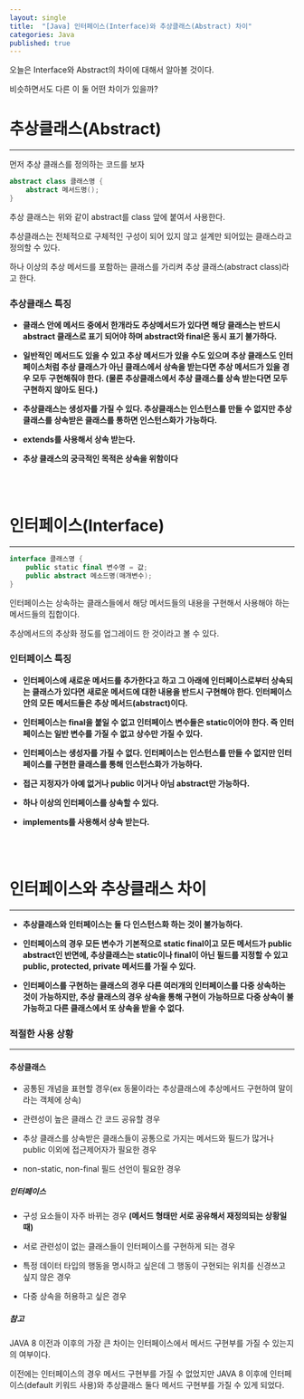 ```yaml
---
layout: single
title:  "[Java] 인터페이스(Interface)와 추상클래스(Abstract) 차이"
categories: Java
published: true
---
```


오늘은 Interface와 Abstract의 차이에 대해서 알아볼 것이다.

비슷하면서도 다른 이 둘 어떤 차이가 있을까?

# 추상클래스(Abstract)

---

먼저 추상 클래스를 정의하는 코드를 보자

```java
abstract class 클래스명 {
    abstract 메서드명();
}
```

추상 클래스는 위와 같이 abstract를 class 앞에 붙여서 사용한다.

추상클래스는 전체적으로 구체적인 구성이 되어 있지 않고 설계만 되어있는 클래스라고 정의할 수 있다.

하나 이상의 추상 메서드를 포함하는 클래스를 가리켜 추상 클래스(abstract class)라고 한다.

### 추상클래스 특징

* **클래스 안에 메서드 중에서 한개라도 추상메서드가 있다면 해당 클래스는 반드시 abstract 클래스로 표기 되어야 하며 abstract와 final은 동시 표기 불가하다.**

* **일반적인 메서드도 있을 수 있고 추상 메서드가 있을 수도 있으며 추상 클래스도 인터페이스처럼 추상 클래스가 아닌 클래스에서 상속을 받는다면 추상 메서드가 있을 경우 모두 구현해줘야 한다. (물론 추상클래스에서 추상 클래스를 상속 받는다면 모두 구현하지 않아도 된다.)**

* **추상클래스는 생성자를 가질 수 있다. 추상클래스는 인스턴스를 만들 수 없지만 추상 클래스를 상속받은 클래스를 통하면 인스턴스화가 가능하다.**

* **extends를 사용해서 상속 받는다.**

* **추상 클래스의 궁극적인 목적은 상속을 위함이다**


<br/><br/>
# 인터페이스(Interface)

---

```kotlin
interface 클래스명 {
    public static final 변수명 = 값;
    public abstract 메소드명(매개변수);
}
```

인터페이스는 상속하는 클래스들에서 해당 메서드들의 내용을 구현해서 사용해야 하는 메서드들의 집합이다.

추상메서드의 추상화 정도를 업그레이드 한 것이라고 볼 수 있다.

### 인터페이스 특징


* **인터페이스에 새로운 메서드를 추가한다고 하고 그 아래에 인터페이스로부터 상속되는 클래스가 있다면 새로운 메서드에 대한 내용을 반드시 구현해야 한다. 인터페이스 안의 모든 메서드들은 추상 메서드(abstract)이다.**

* **인터페이스는 final을 붙일 수 없고 인터페이스 변수들은 static이어야 한다. 즉 인터페이스는 일반 변수를 가질 수 없고 상수만 가질 수 있다.**

* **인터페이스는 생성자를 가질 수 없다. 인터페이스는 인스턴스를 만들 수 없지만 인터페이스를 구현한 클래스를 통해 인스턴스화가 가능하다.**

* **접근 지정자가 아예 없거나 public 이거나 아님 abstract만 가능하다.** 


* **하나 이상의 인터페이스를 상속할 수 있다.**

* **implements를 사용해서 상속 받는다.**


<br/><br/>
# 인터페이스와 추상클래스 차이

---

* **추상클래스와 인터페이스는 둘 다 인스턴스화 하는 것이 불가능하다.**

* **인터페이스의 경우 모든 변수가 기본적으로 static final이고 모든 메서드가 public abstract인 반면에, 추상클래스는 static이나 final이 아닌 필드를 지정할 수 있고 public, protected, private 메서드를 가질 수 있다.**

* **인터페이스를 구현하는 클래스의 경우 다른 여러개의 인터페이스를 다중 상속하는 것이 가능하지만, 추상 클래스의 경우 상속을 통해 구현이 가능하므로 다중 상속이 불가능하고 다른 클래스에서 또 상속을 받을 수 없다.**


### 적절한 사용 상황

---

#### 추상클래스

- 공통된 개념을 표현할 경우(ex 동물이라는 추상클래스에 추상메서드 구현하여 말이라는 객체에 상속)

- 관련성이 높은 클래스 간 코드 공유할 경우

- 추상 클래스를 상속받은 클래스들이 공통으로 가지는 메서드와 필드가 많거나 public 이외에 접근제어자가 필요한 경우

- non-static, non-final 필드 선언이 필요한 경우


##### 인터페이스

- 구성 요소들이 자주 바뀌는 경우 **(메서드 형태만 서로 공유해서 재정의되는 상황일 때)**

- 서로 관련성이 없는 클래스들이 인터페이스를 구현하게 되는 경우

- 특정 데이터 타입의 행동을 명시하고 싶은데 그 행동이 구현되는 위치를 신경쓰고 싶지 않은 경우

- 다중 상속을 허용하고 싶은 경우

##### 참고

JAVA 8 이전과 이후의 가장 큰 차이는 인터페이스에서 메서드 구현부를 가질 수 있는지의 여부이다.

이전에는 인터페이스의 경우 메서드 구현부를 가질 수 없었지만 JAVA 8 이후에 인터페이스(default 키워드 사용)와 추상클래스 둘다 메서드 구현부를 가질 수 있게 되었다.




